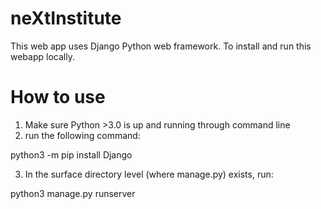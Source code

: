 # neXtInstitute


This web app uses Django Python web framework. To install and run this webapp locally.

# How to use

1. Make sure Python >3.0 is up and running through command line
2.  run the following command:
  
  python3 -m pip install Django
  
3. In the surface directory level (where manage.py) exists, run:

  python3 manage.py runserver
